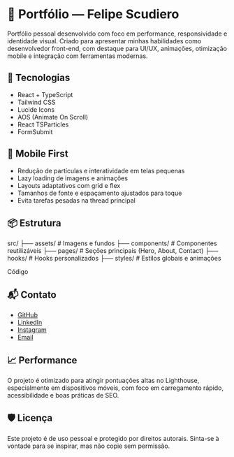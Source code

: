 # 🚀 Portfólio — Felipe Scudiero

Portfólio pessoal desenvolvido com foco em performance, responsividade e identidade visual. Criado para apresentar minhas habilidades como desenvolvedor front-end, com destaque para UI/UX, animações, otimização mobile e integração com ferramentas modernas.

## 🧪 Tecnologias

- React + TypeScript  
- Tailwind CSS  
- Lucide Icons  
- AOS (Animate On Scroll)  
- React TSParticles  
- FormSubmit  

## 📱 Mobile First

- Redução de partículas e interatividade em telas pequenas  
- Lazy loading de imagens e animações  
- Layouts adaptativos com grid e flex  
- Tamanhos de fonte e espaçamento ajustados para toque  
- Evita tarefas pesadas na thread principal  

## 📦 Estrutura

src/ ├── assets/ # Imagens e fundos ├── components/ # Componentes reutilizáveis ├── pages/ # Seções principais (Hero, About, Contact) ├── hooks/ # Hooks personalizados ├── styles/ # Estilos globais e animações

Código

## 📬 Contato

- [GitHub](https://github.com/fehscudiero)  
- [LinkedIn](https://www.linkedin.com/in/felipe-scudiero-5513261b3/)  
- [Instagram](https://www.instagram.com/scudiero.js/)  
- [Email](mailto:scudiero.dev@yahoo.com)  

## 📈 Performance

O projeto é otimizado para atingir pontuações altas no Lighthouse, especialmente em dispositivos móveis, com foco em carregamento rápido, acessibilidade e boas práticas de SEO.

## 🛡️ Licença

Este projeto é de uso pessoal e protegido por direitos autorais. Sinta-se à vontade para se inspirar, mas não copie sem permissão.
